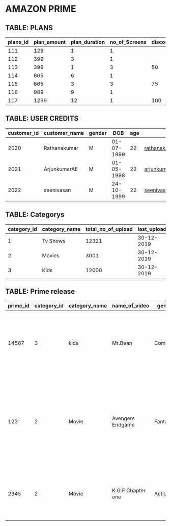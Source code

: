 # AMAZON PRIME

## TABLE: PLANS


| plans_id | plan_amount | plan_duration | no_of_Screens | discount_amount |
|----------|-------------|---------------|---------------|-----------------|
| 111      | 129         | 1             | 1             |                 |
| 112      | 399         | 3             | 1             |                 |
| 113      | 399         | 1             | 3             | 50              |
| 114      | 665         | 6             | 1             |                 |
| 115      | 665         | 3             | 3             | 75              |
| 116      | 989         | 9             | 1             |                 |
| 117      | 1299        | 12            | 1             | 100             |

## TABLE: USER CREDITS

| customer_id | customer_name | gender | DOB        | age | mail_id                | user_id                  | password     | mobile_no  | plan_id |
|-------------|---------------|--------|------------|-----|------------------------|--------------------------|--------------|------------|---------|
| 2020        | Rathanakumar  | M      | 01-07-1999 | 22  | rathanakumar@gmail.com | rathanamedorinkashi@1999 | 5g6h7j8k     | 9876543210 | 114     |
| 2021        | ArjunkumarAE  | M      | 01-05-1998 | 22  | arjunkumar@gmail.com   | arjunmedorinkashi@1998   | 2w3e4r5t6y   | 3546782234 | 115     |
| 2022        | seenivasan    | M      | 24-10-1999 | 22  | seenivasan@gmail.com   | seeniva1999@123          | xcv234sdf678 | 2346542378 | 112     |

## TABLE: Categorys

| category_id | category_name | total_no_of_upload | last_upload |
|-------------|---------------|--------------------|-------------|
| 1           | Tv Shows      | 12321              | 30-12-2019  |
| 2           | Movies        | 3001               | 30-12-2019  |
| 3           | Kids          | 12000              | 30-12-2019  |

## TABLE: Prime release


| prime_id | category_id | category_name | name_of_video     | genre   | season | total_episodes | languages                           | subtitle_languages | director       | release_date | prime_release_date | box_office_collection | casting                                                                                                 | description_of_video                                                                                                                                                         |
|----------|-------------|---------------|-------------------|---------|--------|----------------|-------------------------------------|--------------------|----------------|--------------|--------------------|-----------------------|---------------------------------------------------------------------------------------------------------|------------------------------------------------------------------------------------------------------------------------------------------------------------------------------|
| 14567    | 3           | kids          | Mr.Bean           | Comedy  |        |                | English                             | English            | Mel smith      | 20-05-1998   | 05-12-2017         | 60                    | Rowan Atkinson                                                                                          | Mr Bean, a lazy security guard, is sent to the United States  to bring a valued painting to a museum in Los Angeles. The mishaps  in his journey lead to comical adventures. |
| 123      | 2           | Movie         | Avengers Endgame  | Fantacy |        |                | English Tamil Hindi Telungu Kannada | English            | Russo Brothers | 29-05-2019   | 01-10-2019         | 2798                  | Robert Downey Jr. Chris Evans Mark Ruffalo Chris Hemsworth Scarlett Johansson Jeremy Renner Don Cheadle |                                                                                                                                                                              |
| 2345     | 2           | Movie         | K.G.F Chapter one | Action  |        |                | Tamil Hindi Telungu Kannada         | Tamil              | Prashanth Neel | 21-12-2018   | 05-02-2019         | 300                   | Yash Srinidhi Shetty Anant Nag Malavika Avinash Vasishta N. Simha                                       |                                                                                                                                                                              |

